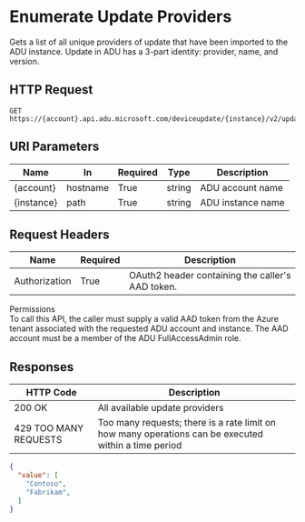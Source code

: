 # Enumerate Update Providers

Gets a list of all unique providers of update that have been imported to the ADU instance. Update in ADU has a 3-part identity: provider, name, and version.

## HTTP Request

```http
GET https://{account}.api.adu.microsoft.com/deviceupdate/{instance}/v2/updates/providers
```

## URI Parameters

| Name | In | Required | Type | Description |
| --------- | --------- | --------- | --------- | --------- |
| {account} | hostname | True | string | ADU account name |
| {instance}| path | True | string | ADU instance name |

## Request Headers

| Name | Required | Description |
| --------- | --------- | --------- |
| Authorization | True | OAuth2 header containing the caller's AAD token. |

Permissions </br>
To call this API, the caller must supply a valid AAD token from the Azure tenant associated with the requested ADU account and instance. The AAD account must be a member of the ADU FullAccessAdmin role.

## Responses

| HTTP Code | Description |
| --------- | --------- |
| 200 OK | All available update providers |
| 429 TOO MANY REQUESTS | Too many requests; there is a rate limit on how many operations can be executed within a time period |

```json
{
  "value": [
    "Contoso",
    "Fabrikam",
  ]
}
```
